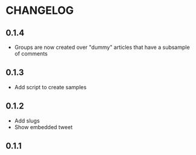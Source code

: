 # CHANGELOG

## 0.1.4

- Groups are now created over "dummy" articles that have a subsample of comments


## 0.1.3

- Add script to create samples

## 0.1.2

- Add slugs
- Show embedded tweet


## 0.1.1
